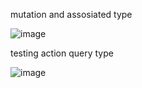 mutation and assosiated type

![image](https://github.com/ferdyansahalfariz/belajar-hasura/assets/96871156/36478df3-5706-4c83-b76f-f6f0ab23a3a7)


testing action query type

![image](https://github.com/ferdyansahalfariz/belajar-hasura/assets/96871156/9a8a278a-82e5-4eaa-ab1e-0d917590ccc6)
